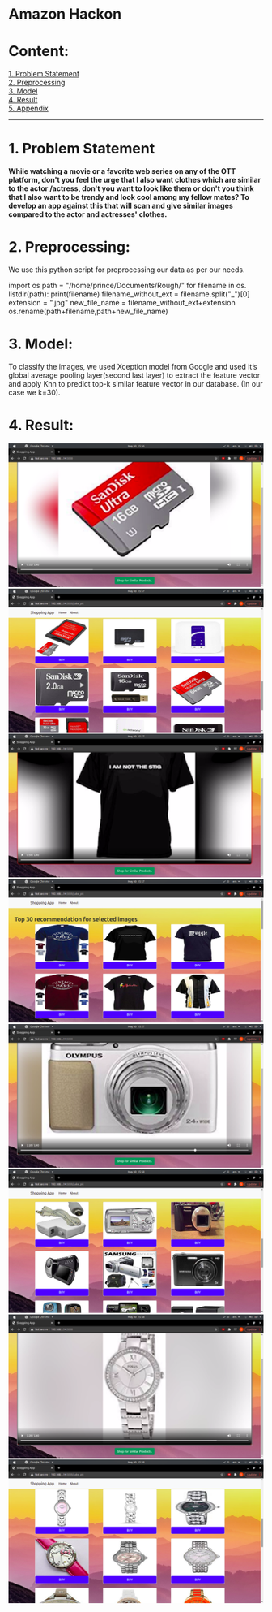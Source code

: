 # Amazon Hackon


<h1>Content:</h1>
<a href="#obj" >1. Problem Statement</a><br>
<a href="#pre" >2. Preprocessing </a><br>
<a href="#model" >3. Model</a><br>
<a href="#res" >4. Result</a><br>
<a href="#app" >5. Appendix</a><br>
<hr>
<h1 id="obj">1. Problem Statement</h1>

<strong>
  While watching a movie or a favorite web series on any of the OTT platform, don't you feel the urge that I also want clothes which are similar to the actor /actress, don't you want to look like them or don't you think that I also want to be trendy and look cool among my fellow mates? To develop an app against this that will scan and give similar images compared to the actor and actresses' clothes.
</strong>
<br>


<h1 id="pre">2. Preprocessing:</h1>
We use this python script for preprocessing our data as per our needs.

import os
path = "/home/prince/Documents/Rough/"
for filename in os. listdir(path):
    print(filename)
    filename_without_ext = filename.split("_")[0]
    extension = ".jpg"
    new_file_name = filename_without_ext+extension
    os.rename(path+filename,path+new_file_name)

<h1 id="model">3. Model:</h1>

To classify the images, we used Xception model from Google and used it’s global average pooling layer(second last layer) to extract the feature vector and apply Knn to predict top-k similar feature vector in our database. (In our case we k=30). 

<h1 id="res">4. Result:</h1>
<img src="img/Screenshot from 2021-05-30 15-56-53.png">
<img src="img/Screenshot from 2021-05-30 15-57-11.png">
<img src="img/Screenshot from 2021-05-30 15-57-20.png">
<img src="img/Screenshot from 2021-05-30 15-57-24.png">
<img src="img/Screenshot from 2021-05-30 15-57-55.png">
<img src="img/Screenshot from 2021-05-30 15-58-09.png">
<img src="img/Screenshot from 2021-05-30 15-58-28.png">
<img src="img/Screenshot from 2021-05-30 15-58-35.png">



